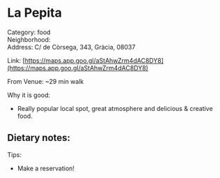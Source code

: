 # La Pepita
Category: food  
Neighborhood:   
Address: C/ de Còrsega, 343, Gràcia, 08037

Link: [https://maps.app.goo.gl/aStAhwZrm4dAC8DY8](https://maps.app.goo.gl/aStAhwZrm4dAC8DY8)

From Venue: ~29 min walk  

Why it is good:
- Really popular local spot, great atmosphere and delicious & creative food. 

Dietary notes:
- 

Tips:
- Make a reservation! 
